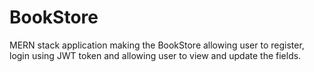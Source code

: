 # BookStore
MERN stack application making the BookStore allowing user to register, login using JWT token and allowing user to view and update the fields.
